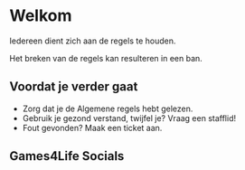 # Welkom

Iedereen dient zich aan de regels te houden.

Het breken van de regels kan resulteren in een ban.

## Voordat je verder gaat

* Zorg dat je de Algemene regels hebt gelezen.
* Gebruik je gezond verstand, twijfel je? Vraag een stafflid!
* Fout gevonden? Maak een ticket aan.

## Games4Life Socials
